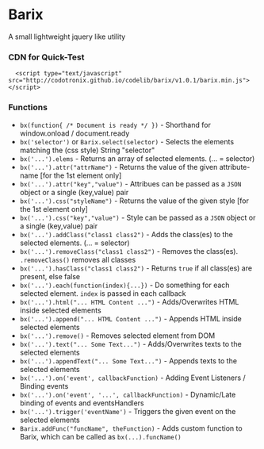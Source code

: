 # Barix
A small lightweight jquery like utility


### CDN for Quick-Test
```
  <script type="text/javascript" src="http://codotronix.github.io/codelib/barix/v1.0.1/barix.min.js"></script>
```



### Functions

* `bx(function{ /* Document is ready */ })`         - Shorthand for window.onload / document.ready
* `bx('selector')` or `Barix.select(selector)`      - Selects the elements matching the (css style) String "selector"
* `bx('...').elems`                                 - Returns an array of selected elements. (... = selector)
* `bx('...').attr("attrName")`                      - Returns the value of the given attribute-name [for the 1st element only]
* `bx('...').attr("key","value")`                   - Attribues can be passed as a `JSON` object or a single (key,value) pair
* `bx('...').css("styleName")`                      - Returns the value of the given style [for the 1st element only]
* `bx('...').css("key","value")`                    - Style can be passed as a `JSON` object or a single (key,value) pair
* `bx('...').addClass("class1 class2")`             - Adds the class(es) to the selected elements. (... = selector)
* `bx('...').removeClass("class1 class2")`          - Removes the class(es). `.removeClass()` removes all classes
* `bx('...').hasClass("class1 class2")`             - Returns `true` if all class(es) are present, else false
* `bx('...').each(function(index){...})`            - Do something for each selected element. `index` is passed in each callback
* `bx('...').html("... HTML Content ...")`          - Adds/Overwrites HTML inside selected elements
* `bx('...').append("... HTML Content ...")`        - Appends HTML inside selected elements
* `bx('...').remove()`                              - Removes selected element from DOM
* `bx('...').text("... Some Text...")`              - Adds/Overwrites texts to the selected elements
* `bx('...').appendText("... Some Text...")`        - Appends texts to the selected elements
* `bx('...').on('event', callbackFunction)`         - Adding Event Listeners / Binding events
* `bx('...').on('event', '...', callbackFunction)`  - Dynamic/Late binding of events and eventsHandlers
* `bx('...').trigger('eventName')`                  - Triggers the given event on the selected elements
* `Barix.addFunc("funcName", theFunction)`        - Adds custom function to Barix, which can be called as `bx(...).funcName()`
